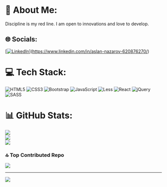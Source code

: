 # 💫 About Me:
Discipline is my red line. I am open to innovations and love to develop.


## 🌐 Socials:
[[![LinkedIn](https://img.shields.io/badge/LinkedIn-%230077B5.svg?logo=linkedin&logoColor=white)](https://linkedin.com/in/linkedin.com/in/aslan-nazarov)](https://www.linkedin.com/in/aslan-nazarov-620876270/) 

# 💻 Tech Stack:
![HTML5](https://img.shields.io/badge/html5-%23E34F26.svg?style=for-the-badge&logo=html5&logoColor=white) ![CSS3](https://img.shields.io/badge/css3-%231572B6.svg?style=for-the-badge&logo=css3&logoColor=white) ![Bootstrap](https://img.shields.io/badge/bootstrap-%23563D7C.svg?style=for-the-badge&logo=bootstrap&logoColor=white) ![JavaScript](https://img.shields.io/badge/javascript-%23323330.svg?style=for-the-badge&logo=javascript&logoColor=%23F7DF1E) ![Less](https://img.shields.io/badge/less-2B4C80?style=for-the-badge&logo=less&logoColor=white) ![React](https://img.shields.io/badge/react-%2320232a.svg?style=for-the-badge&logo=react&logoColor=%2361DAFB) ![jQuery](https://img.shields.io/badge/jquery-%230769AD.svg?style=for-the-badge&logo=jquery&logoColor=white) ![SASS](https://img.shields.io/badge/SASS-hotpink.svg?style=for-the-badge&logo=SASS&logoColor=white)
# 📊 GitHub Stats:
![](https://github-readme-stats.vercel.app/api?username=Aslan0N&theme=dark&hide_border=false&include_all_commits=true&count_private=false)<br/>
![](https://github-readme-streak-stats.herokuapp.com/?user=Aslan0N&theme=dark&hide_border=false)<br/>
![](https://github-readme-stats.vercel.app/api/top-langs/?username=Aslan0N&theme=dark&hide_border=false&include_all_commits=true&count_private=false&layout=compact)

### 🔝 Top Contributed Repo
![](https://github-contributor-stats.vercel.app/api?username=Aslan0N&limit=5&theme=dark&combine_all_yearly_contributions=true)

---
[![](https://visitcount.itsvg.in/api?id=Aslan0N&icon=0&color=0)](https://visitcount.itsvg.in)

<!-- Proudly created with GPRM ( https://gprm.itsvg.in ) -->
